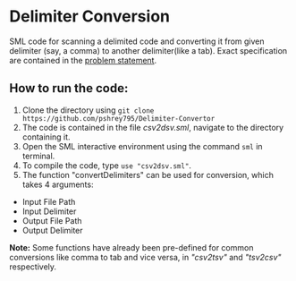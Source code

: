Delimiter Conversion
===

SML code for scanning a delimited code and converting it from given delimiter (say, a comma) to another delimiter(like a tab). Exact specification are contained in the [problem statement](https://github.com/pshrey795/Delimiter-Convertor/tree/master/Statement.pdf).

How to run the code:
---

1. Clone the directory using `git clone  https://github.com/pshrey795/Delimiter-Convertor`
2. The code is contained in the file _csv2dsv.sml_, navigate to the directory containing it.
3. Open the SML interactive environment using the command `sml` in terminal.
4. To compile the code, type `use "csv2dsv.sml"`.
5. The function "convertDelimiters" can be used for conversion, which takes 4 arguments:
 * Input File Path
 * Input Delimiter
 * Output File Path
 * Output Delimiter
 
**Note:** Some functions have already been pre-defined for common conversions like comma to tab and vice versa, in _"csv2tsv"_ and _"tsv2csv"_ respectively.
